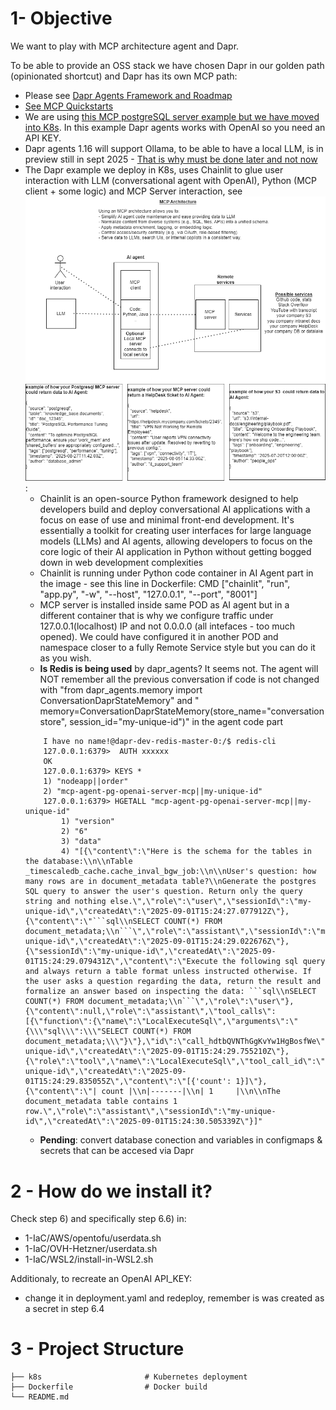 # 1- Objective

We want to play with MCP architecture agent and Dapr.

To be able to provide an OSS stack we have chosen Dapr in our golden path (opinionated shortcut) and Dapr has its own MCP path:
 - Please see [Dapr Agents Framework and Roadmap](https://github.com/dapr/dapr-agents/blob/249ea5ec43f75825f662992e765cb09b5fd31695/README.md)
 - [See MCP Quickstarts](https://github.com/dapr/dapr-agents/blob/249ea5ec43f75825f662992e765cb09b5fd31695/quickstarts/README.md#mcp-agent-quickstarts)
 - We are using [this MCP postgreSQL server example but we have moved into K8s](https://github.com/dapr/dapr-agents/blob/249ea5ec43f75825f662992e765cb09b5fd31695/quickstarts/08-data-agent-mcp-chainlit/README.md). In this example Dapr agents works with OpenAI so you need an API KEY.
 - Dapr agents 1.16 will support Ollama, to be able to have a local LLM, is in preview still in sept 2025 - [That is why must be done later and not now](https://v1-16.docs.dapr.io/reference/components-reference/supported-conversation/ollama/)
 - The Dapr example we deploy in K8s, uses Chainlit to glue user interaction with LLM (conversational agent with OpenAI), Python (MCP client + some logic) and MCP Server interaction, see ![MCP Architecture](../../docs/MCP-architecture.png):
    - Chainlit is an open-source Python framework designed to help developers build and deploy conversational AI applications with a focus on ease of use and minimal front-end development. It's essentially a toolkit for creating user interfaces for large language models (LLMs) and AI agents, allowing developers to focus on the core logic of their AI application in Python without getting bogged down in web development complexities
    - Chainlit is running under Python code container in AI Agent part in the image -  see this line in Dockerfile: CMD ["chainlit", "run", "app.py", "-w", "--host", "127.0.0.1", "--port", "8001"]
    - MCP server is installed inside same POD as AI agent  but in a different container that is why we configure traffic under 127.0.0.1(localhost) IP and not 0.0.0.0 (all intefaces - too much opened). We could have configured it in another POD and namespace closer to a fully Remote Service style but you can do it as you wish.
    - **Is Redis is being used** by dapr_agents? It seems not. The agent will NOT remember all the previous conversation if code is not changed with "from dapr_agents.memory import ConversationDaprStateMemory" and " memory=ConversationDaprStateMemory(store_name="conversationstore", session_id="my-unique-id")" in the agent code part
    ````
        I have no name!@dapr-dev-redis-master-0:/$ redis-cli
        127.0.0.1:6379>  AUTH xxxxxx
        OK
        127.0.0.1:6379> KEYS *
        1) "nodeapp||order"
        2) "mcp-agent-pg-openai-server-mcp||my-unique-id"
        127.0.0.1:6379> HGETALL "mcp-agent-pg-openai-server-mcp||my-unique-id"
            1) "version"
            2) "6"
            3) "data"
            4) "[{\"content\":\"Here is the schema for the tables in the database:\\n\\nTable _timescaledb_cache.cache_inval_bgw_job:\\n\\nUser's question: how many rows are in document_metadata table?\\nGenerate the postgres SQL query to answer the user's question. Return only the query string and nothing else.\",\"role\":\"user\",\"sessionId\":\"my-unique-id\",\"createdAt\":\"2025-09-01T15:24:27.077912Z\"},{\"content\":\"```sql\\nSELECT COUNT(*) FROM document_metadata;\\n```\",\"role\":\"assistant\",\"sessionId\":\"my-unique-id\",\"createdAt\":\"2025-09-01T15:24:29.022676Z\"},{\"sessionId\":\"my-unique-id\",\"createdAt\":\"2025-09-01T15:24:29.079431Z\",\"content\":\"Execute the following sql query and always return a table format unless instructed otherwise. If the user asks a question regarding the data, return the result and formalize an answer based on inspecting the data: ```sql\\nSELECT COUNT(*) FROM document_metadata;\\n```\",\"role\":\"user\"},{\"content\":null,\"role\":\"assistant\",\"tool_calls\":[{\"function\":{\"name\":\"LocalExecuteSql\",\"arguments\":\"{\\\"sql\\\":\\\"SELECT COUNT(*) FROM document_metadata;\\\"}\"},\"id\":\"call_hdtbQVNThGgKvYw1HgBosfWe\",\"type\":\"function\"}],\"sessionId\":\"my-unique-id\",\"createdAt\":\"2025-09-01T15:24:29.755210Z\"},{\"role\":\"tool\",\"name\":\"LocalExecuteSql\",\"tool_call_id\":\"call_hdtbQVNThGgKvYw1HgBosfWe\",\"sessionId\":\"my-unique-id\",\"createdAt\":\"2025-09-01T15:24:29.835055Z\",\"content\":\"[{'count': 1}]\"},{\"content\":\"| count |\\n|-------|\\n| 1     |\\n\\nThe document_metadata table contains 1 row.\",\"role\":\"assistant\",\"sessionId\":\"my-unique-id\",\"createdAt\":\"2025-09-01T15:24:30.505339Z\"}]"
    ````
    - **Pending**: convert database conection and variables in configmaps & secrets that can be accesed via Dapr

# 2 - How do we install it?

Check step 6) and specifically step 6.6) in:
- 1-IaC/AWS/opentofu/userdata.sh
- 1-IaC/OVH-Hetzner/userdata.sh
- 1-IaC/WSL2/install-in-WSL2.sh

Additionaly, to recreate an OpenAI API_KEY:
- change it in deployment.yaml and redeploy, remember is was created as a secret in step 6.4

# 3 - Project Structure
```
├── k8s                       # Kubernetes deployment
├── Dockerfile                # Docker build  
└── README.md
```
